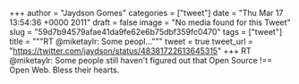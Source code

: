 
+++
author = "Jaydson Gomes"
categories = ["tweet"]
date = "Thu Mar 17 13:54:36 +0000 2011"
draft = false
image = "No media found for this Tweet"
slug = "59d7b94579afae41da9fe62e6b75dbf359fc0470"
tags = ["tweet"]
title = """RT @miketaylr: Some peopl..."""
tweet = true
tweet_url = "https://twitter.com/jaydson/status/48381722613645315"
+++
RT @miketaylr: Some people still haven't figured out that Open Source !== Open Web. Bless their hearts.
